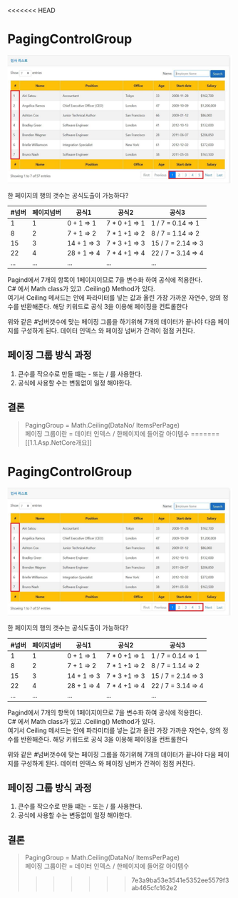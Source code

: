 <<<<<<< HEAD
# PagingControlGroup
![ResultPage](../Images/ResultPage.png)

한 페이지의 행의 갯수는 공식도출이 가능하다?

|#넘버|페이지넘버|공식1|공식2|공식3|
|---|---|---|---|---|
|1|1|0 + 1 => 1| 7 * 0 +1 => 1 |1 / 7 = 0.14 => 1|
|8|2|7 + 1 => 2| 7 * 1 +1 => 2| 8 / 7 = 1.14 => 2|
|15|3|14 + 1 => 3|7 * 3 +1 => 3 | 15 / 7 = 2.14 => 3|
|22|4|28 + 1 => 4|7 * 4 +1 => 4 | 22 / 7 = 3.14 => 4 |
|...|...|...|... |... |

Pagind에서 7개의 항목이 1페이지이므로 7을 변수화 하여 공식에 적용한다.  
C# 에서 Math class가 있고 .Ceiling() Method가 있다.  
여기서 Ceiling 메서드는 안에 파라미터를 넣는 값과 올린 가장 가까운 자연수, 양의 정수를 반환해준다. 해당 키워드로 공식 3을 이용해 페이징을 컨트롤한다

위와 같은 #넘버갯수에 맞는 페이징 그룹을 하기위해 7개의 데이터가 끝나야 다음 페이지를 구성하게 된다. 데이터 인덱스 와 페이징 넘버가 간격이 점점 커진다.  

## 페이징 그룹 방식 과정
1. 큰수를 작으수로 만들 떄는 - 또는 / 를 사용한다.
2. 공식에 사용할 수는 변동없이 일정 해야한다.

## 결론
> PagingGroup = Math.Ceiling(DataNo/ ItemsPerPage)  
> 페이징 그룹이란 = 데이터 인덱스 / 한페이지에 들어갈 아이템수
=======
[[1.1.Asp.NetCore개요]]
# PagingControlGroup
![ResultPage](../Images/ResultPage.png)

한 페이지의 행의 갯수는 공식도출이 가능하다?

|#넘버|페이지넘버|공식1|공식2|공식3|
|---|---|---|---|---|
|1|1|0 + 1 => 1| 7 * 0 +1 => 1 |1 / 7 = 0.14 => 1|
|8|2|7 + 1 => 2| 7 * 1 +1 => 2| 8 / 7 = 1.14 => 2|
|15|3|14 + 1 => 3|7 * 3 +1 => 3 | 15 / 7 = 2.14 => 3|
|22|4|28 + 1 => 4|7 * 4 +1 => 4 | 22 / 7 = 3.14 => 4 |
|...|...|...|... |... |

Pagind에서 7개의 항목이 1페이지이므로 7을 변수화 하여 공식에 적용한다.  
C# 에서 Math class가 있고 .Ceiling() Method가 있다.  
여기서 Ceiling 메서드는 안에 파라미터를 넣는 값과 올린 가장 가까운 자연수, 양의 정수를 반환해준다. 해당 키워드로 공식 3을 이용해 페이징을 컨트롤한다

위와 같은 #넘버갯수에 맞는 페이징 그룹을 하기위해 7개의 데이터가 끝나야 다음 페이지를 구성하게 된다. 데이터 인덱스 와 페이징 넘버가 간격이 점점 커진다.  

## 페이징 그룹 방식 과정
1. 큰수를 작으수로 만들 떄는 - 또는 / 를 사용한다.
2. 공식에 사용할 수는 변동없이 일정 해야한다.

## 결론
> PagingGroup = Math.Ceiling(DataNo/ ItemsPerPage)  
> 페이징 그룹이란 = 데이터 인덱스 / 한페이지에 들어갈 아이템수
>>>>>>> 7e3a9ba53e3541e5352ee5579f3ab465cfc162e2
